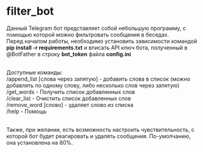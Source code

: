 # filter_bot

Данный Telegram бот представляет собой небольшую программу, с помощью которой можно фильтровать сообщения в беседах.<br>
Перед началом работы, необходимо установить зависимости командой <b>pip install -r requirements.txt</b> и вписать API ключ бота, полученный в @BotFather в строку <b>bot_token</b> файла <b>config.ini</b><br><br>

Доступные команды:<br>
/append_list [слова через запятую] - добавить слова в список (можно добавлять по одному слову, либо несколько слов через запятую)<br>
/get_words - Получить список добавленных слов<br>
/clear_list - Очистить список добавленных слов<br>
/remove_word [слово] - удаляет слово из списка<br>
/help - Помощь<br><br>

Также, при желании, есть возможность настроить чувствительность, с которой бот будет реагировать и удалять сообщения. По-умолчанию, она установлена на 80%.
